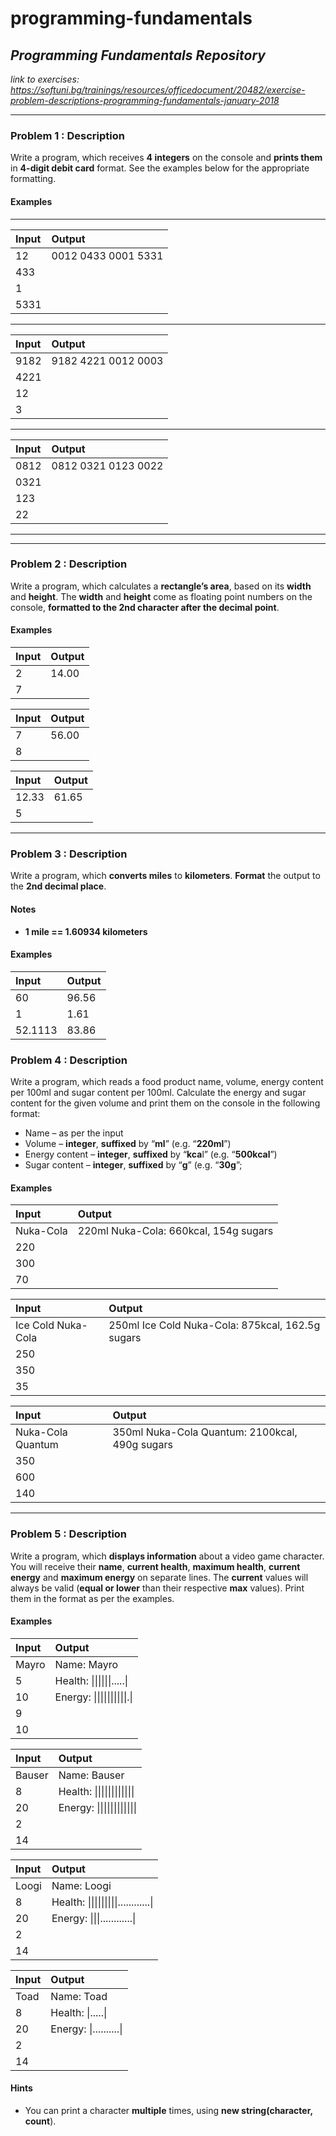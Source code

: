 # programming-fundamentals
## *Programming Fundamentals Repository*

*link to exercises: https://softuni.bg/trainings/resources/officedocument/20482/exercise-problem-descriptions-programming-fundamentals-january-2018*

---
### Problem 1 : Description

Write a program, which receives **4 integers** on the console and **prints them** in **4-digit debit card** format. See the examples below for the appropriate formatting.

#### Examples
---------------------------------
|**Input**|**Output**           |
| :---    | :---                |
| 12      | 0012 0433 0001 5331 |
| 433     |                     |
| 1       |                     |
| 5331    |                     |
---------------------------------
|**Input**|**Output**           |
| :---    | :---                |
| 9182    | 9182 4221 0012 0003 |
| 4221    |                     |
| 12      |                     |
| 3       |                     |
---------------------------------
|**Input**|**Output**           |
| :---    | :---                |
| 0812    | 0812 0321 0123 0022 |
| 0321    |                     |
| 123     |                     |
| 22      |                     |
---------------------------------

---
### Problem 2 : Description
Write a program, which calculates a **rectangle’s area**, based on its **width** and **height**. The **width** and **height** come as floating point numbers on the console, **formatted to the 2nd character after the decimal point**.

#### Examples

|**Input**|**Output**|
| :---    | :---     |
| 2       | 14.00    |
| 7       |          |

|**Input**|**Output**|
| :---    | :---     |
| 7       | 56.00    |
| 8       |          |

|**Input**|**Output**|
| :---    | :---     |
| 12.33   | 61.65    |
| 5       |          |



---
### Problem 3 : Description

Write a program, which **converts miles** to **kilometers**. **Format** the output to the **2nd decimal place**.

#### Notes

* **1 mile == 1.60934 kilometers**

#### Examples

|**Input**  |**Output**|
| :---      | :---     |
| 60        |96.56     |
| 1         |1.61      |
| 52.1113   |83.86	   |

### Problem 4 : Description

Write a program, which reads a food product name, volume, energy content per 100ml and sugar content per 100ml. Calculate the energy and sugar content for the given volume and print them on the console in the following format:

* Name – as per the input  
* Volume – **integer**, **suffixed** by “**ml**” (e.g. “**220ml**”)
* Energy content – **integer**, **suffixed** by “**kca**l” (e.g. “**500kcal**”)
* Sugar content – **integer**, **suffixed** by “**g**” (e.g. “**30g**”;

#### Examples  

| **Input**          | **Output**                                       |
| :----              | :---                                             |
| Nuka-Cola          | 220ml Nuka-Cola: 660kcal, 154g sugars            |
| 220                |                                                  |
| 300                |                                                  |
| 70                 |                                                  |

| **Input**          | **Output**                                       |
| :----              | :---                                             |
| Ice Cold Nuka-Cola | 250ml Ice Cold Nuka-Cola: 875kcal, 162.5g sugars |
| 250                |                                                  |
| 350                |                                                  |
| 35                 |                                                  |

| **Input**          | **Output**                                       |
| :----              | :---                                             |
| Nuka-Cola Quantum  | 350ml Nuka-Cola Quantum: 2100kcal, 490g sugars   |
| 350                |                                                  |
| 600                |                                                  |
| 140                |                                                  |


---
### Problem 5 : Description
Write a program, which **displays information** about a video game character. You will receive their **name**, **current health**, **maximum health**, **current energy** and **maximum energy** on separate lines. The **current** values will always be valid (**equal or lower** than their respective **max** values). Print them in the format as per the examples.

#### Examples


| **Input** | **Output**                                                                       |
| :---      | :---                                                                             |
| Mayro     | Name: Mayro                                                                      |
| 5         | Health: &#124;&#124;&#124;&#124;&#124;&#124;.....&#124;                          |
| 10        | Energy: &#124;&#124;&#124;&#124;&#124;&#124;&#124;&#124;&#124;&#124;.&#124;      |
| 9         |                                                                                  |
| 10        |                                                                                  |

| **Input** | **Output**                                                                       |
| :---      | :---                                                                             |
| Bauser    | Name: Bauser                                                                     |
| 8         | Health: &#124;&#124;&#124;&#124;&#124;&#124;&#124;&#124;&#124;&#124;&#124;&#124; |
| 20        | Energy: &#124;&#124;&#124;&#124;&#124;&#124;&#124;&#124;&#124;&#124;&#124;&#124; |
| 2         |                                                                                  |
| 14        |                                                                                  |

| **Input** | **Output**                                                                       |
| :---      | :---                                                                             |
| Loogi     | Name: Loogi                                                                      |
| 8         | Health: &#124;&#124;&#124;&#124;&#124;&#124;&#124;&#124;&#124;............&#124; |
| 20        | Energy: &#124;&#124;&#124;............&#124;                                     |
| 2         |                                                                                  |
| 14        |                                                                                  |

| **Input** | **Output**                                                                       |
| :---      | :---                                                                             |
| Toad      | Name: Toad                                                                       |
| 8         | Health: &#124;.....&#124;                                                        |
| 20        | Energy: &#124;..........&#124;                                                   |
| 2         |                                                                                  |
| 14        |                                                                                  |


#### Hints

* You can print a character **multiple** times, using **new string(character, count**).
